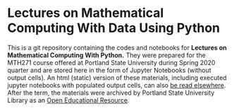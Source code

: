# Lectures on Mathematical Computing With Data Using Python

This is a git repository containing the codes and notebooks for **Lectures on Mathematical Computing With Python.** They were prepared for the MTH271 
course offered at Portland State University
during Spring 2020 quarter and are stored here in the form of Jupyter Notebooks 
(without output cells). An html (static) version of these materials, 
including executed jupyter notebooks 
with populated output cells, can also 
[be read elsewhere](http://web.pdx.edu/~gjay/teaching/mth271_2020/html/_CONTENTS.html). After the term, the materials were archived by Portland State University Library as an [Open Educational Resource](https://doi.org/10.15760/pdxopen-28).
